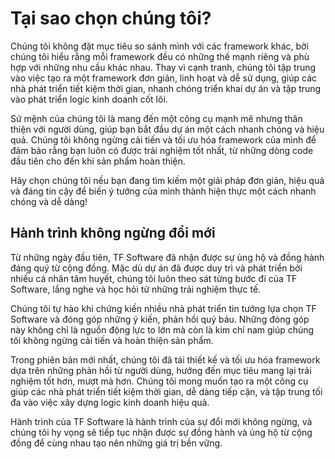 # Tại sao chọn chúng tôi?

Chúng tôi không đặt mục tiêu so sánh mình với các framework khác, bởi chúng tôi hiểu rằng mỗi framework đều có những thế mạnh riêng và phù hợp với những nhu cầu khác nhau. Thay vì cạnh tranh, chúng tôi tập trung vào việc tạo ra một framework đơn giản, linh hoạt và dễ sử dụng, giúp các nhà phát triển tiết kiệm thời gian, nhanh chóng triển khai dự án và tập trung vào phát triển logic kinh doanh cốt lõi.

Sứ mệnh của chúng tôi là mang đến một công cụ mạnh mẽ nhưng thân thiện với người dùng, giúp bạn bắt đầu dự án một cách nhanh chóng và hiệu quả. Chúng tôi không ngừng cải tiến và tối ưu hóa framework của mình để đảm bảo rằng bạn luôn có được trải nghiệm tốt nhất, từ những dòng code đầu tiên cho đến khi sản phẩm hoàn thiện.

Hãy chọn chúng tôi nếu bạn đang tìm kiếm một giải pháp đơn giản, hiệu quả và đáng tin cậy để biến ý tưởng của mình thành hiện thực một cách nhanh chóng và dễ dàng!

## Hành trình không ngừng đổi mới

Từ những ngày đầu tiên, TF Software đã nhận được sự ủng hộ và đồng hành đáng quý từ cộng đồng. Mặc dù dự án đã được duy trì và phát triển bởi nhiều cá nhân tâm huyết, chúng tôi luôn theo sát từng bước đi của TF Software, lắng nghe và học hỏi từ những trải nghiệm thực tế.

Chúng tôi tự hào khi chứng kiến ​​nhiều nhà phát triển tin tưởng lựa chọn TF Software và đóng góp những ý kiến, phản hồi quý báu. Những đóng góp này không chỉ là nguồn động lực to lớn mà còn là kim chỉ nam giúp chúng tôi không ngừng cải tiến và hoàn thiện sản phẩm.

Trong phiên bản mới nhất, chúng tôi đã tái thiết kế và tối ưu hóa framework dựa trên những phản hồi từ người dùng, hướng đến mục tiêu mang lại trải nghiệm tốt hơn, mượt mà hơn. Chúng tôi mong muốn tạo ra một công cụ giúp các nhà phát triển tiết kiệm thời gian, dễ dàng tiếp cận, và tập trung tối đa vào việc xây dựng logic kinh doanh hiệu quả.

Hành trình của TF Software là hành trình của sự đổi mới không ngừng, và chúng tôi hy vọng sẽ tiếp tục nhận được sự đồng hành và ủng hộ từ cộng đồng để cùng nhau tạo nên những giá trị bền vững.
